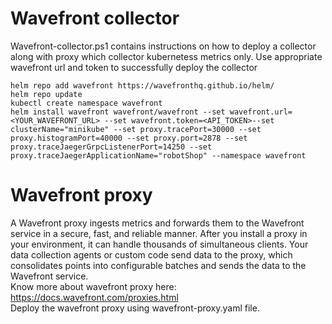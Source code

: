 # Wavefront collector
Wavefront-collector.ps1 contains instructions on how to deploy a collector along with proxy which collector kubernetess metrics only. Use appropriate wavefront url and token to successfully deploy the collector
```shell
helm repo add wavefront https://wavefronthq.github.io/helm/ 
helm repo update
kubectl create namespace wavefront 
helm install wavefront wavefront/wavefront --set wavefront.url=<YOUR_WAVEFRONT_URL> --set wavefront.token=<API_TOKEN>--set clusterName="minikube" --set proxy.tracePort=30000 --set proxy.histogramPort=40000 --set proxy.port=2878 --set proxy.traceJaegerGrpcListenerPort=14250 --set proxy.traceJaegerApplicationName="robotShop" --namespace wavefront
```
# Wavefront proxy 
A Wavefront proxy ingests metrics and forwards them to the Wavefront service in a secure, fast, and reliable manner. After you install a proxy in your environment, it can handle thousands of simultaneous clients. Your data collection agents or custom code send data to the proxy, which consolidates points into configurable batches and sends the data to the Wavefront service. <br>
Know more about wavefront proxy here: https://docs.wavefront.com/proxies.html <br>
Deploy the wavefront proxy using wavefront-proxy.yaml file. <br>
